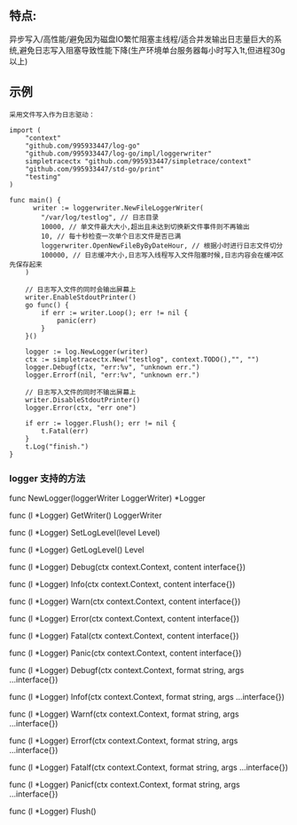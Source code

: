 ## 特点:
异步写入/高性能/避免因为磁盘IO繁忙阻塞主线程/适合并发输出日志量巨大的系统,避免日志写入阻塞导致性能下降(生产环境单台服务器每小时写入1t,但进程30g以上)

## 示例
````
采用文件写入作为日志驱动：

import (
	"context"
	"github.com/995933447/log-go"
	"github.com/995933447/log-go/impl/loggerwriter"
	simpletracectx "github.com/995933447/simpletrace/context"
	"github.com/995933447/std-go/print"
	"testing"
)

func main() {
      writer := loggerwriter.NewFileLoggerWriter(
		"/var/log/testlog", // 日志目录
		10000, // 单文件最大大小,超出且未达到切换新文件事件则不再输出
		10, // 每十秒检查一次单个日志文件是否已满
		loggerwriter.OpenNewFileByByDateHour, // 根据小时进行日志文件切分
		100000, // 日志缓冲大小,日志写入线程写入文件阻塞时候,日志内容会在缓冲区先保存起来
	)

    // 日志写入文件的同时会输出屏幕上
	writer.EnableStdoutPrinter()
	go func() {
		if err := writer.Loop(); err != nil {
			panic(err)
		}
	}()

	logger := log.NewLogger(writer)
	ctx := simpletracectx.New("testlog", context.TODO(),"", "")
	logger.Debugf(ctx, "err:%v", "unknown err.")
	logger.Errorf(nil, "err:%v", "unknown err.")
	
	// 日志写入文件的同时不输出屏幕上
	writer.DisableStdoutPrinter()
	logger.Error(ctx, "err one")

	if err := logger.Flush(); err != nil {
		t.Fatal(err)
	}
	t.Log("finish.")
}
````

### logger 支持的方法
func NewLogger(loggerWriter LoggerWriter) *Logger

func (l *Logger) GetWriter() LoggerWriter

func (l *Logger) SetLogLevel(level Level) 

func (l *Logger) GetLogLevel() Level

func (l *Logger) Debug(ctx context.Context, content interface{})

func (l *Logger) Info(ctx context.Context, content interface{}) 

func (l *Logger) Warn(ctx context.Context, content interface{})

func (l *Logger) Error(ctx context.Context, content interface{})

func (l *Logger) Fatal(ctx context.Context, content interface{})

func (l *Logger) Panic(ctx context.Context, content interface{}) 

func (l *Logger) Debugf(ctx context.Context, format string, args ...interface{})

func (l *Logger) Infof(ctx context.Context, format string, args ...interface{}) 

func (l *Logger) Warnf(ctx context.Context, format string, args ...interface{}) 

func (l *Logger) Errorf(ctx context.Context, format string, args ...interface{})

func (l *Logger) Fatalf(ctx context.Context, format string, args ...interface{}) 

func (l *Logger) Panicf(ctx context.Context, format string, args ...interface{})

func (l *Logger) Flush()
